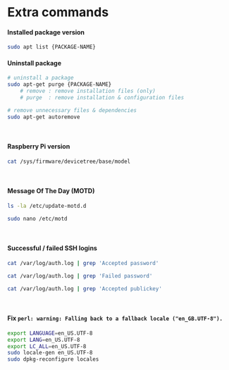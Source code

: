 # Extra commands

#### Installed package version
``` bash
sudo apt list {PACKAGE-NAME}
```

#### Uninstall package
``` bash
# uninstall a package
sudo apt-get purge {PACKAGE-NAME}
    # remove : remove installation files (only)
    # purge  : remove installation & configuration files

# remove unnecessary files & dependencies
sudo apt-get autoremove
```

<br>

#### Raspberry Pi version
``` bash
cat /sys/firmware/devicetree/base/model
```

<br>

#### Message Of The Day (MOTD)
``` bash
ls -la /etc/update-motd.d

sudo nano /etc/motd
```

<br>

#### Successful / failed SSH logins
``` bash
cat /var/log/auth.log | grep 'Accepted password'

cat /var/log/auth.log | grep 'Failed password'

cat /var/log/auth.log | grep 'Accepted publickey'
```

<br>

#### Fix `perl: warning: Falling back to a fallback locale ("en_GB.UTF-8").`
``` bash
export LANGUAGE=en_US.UTF-8
export LANG=en_US.UTF-8
export LC_ALL=en_US.UTF-8
sudo locale-gen en_US.UTF-8
sudo dpkg-reconfigure locales
```

<br>

<!--
#### Automatic SD card backup
[https://www.raspberrypi.org/forums/viewtopic.php?p=136912#p173999](https://www.raspberrypi.org/forums/viewtopic.php?p=136912#p173999)

<br>

#### Automatic reboot with *watchdog timmer*
[https://pi.gadgetoid.com/article/who-watches-the-watcher](https://pi.gadgetoid.com/article/who-watches-the-watcher)

<br>
-->
